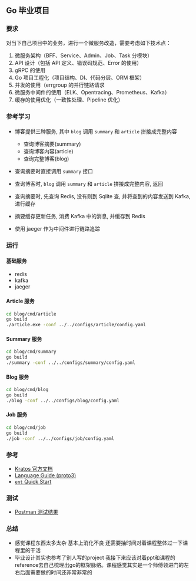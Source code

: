 ## Go 毕业项目

### 要求

对当下自己项目中的业务，进行一个微服务改造，需要考虑如下技术点：
1) 微服务架构（BFF、Service、Admin、Job、Task 分模块）
2) API 设计（包括 API 定义、错误码规范、Error 的使用）
3) gRPC 的使用
4) Go 项目工程化（项目结构、DI、代码分层、ORM 框架）
5) 并发的使用（errgroup 的并行链路请求
6) 微服务中间件的使用（ELK、Opentracing、Prometheus、Kafka）
7) 缓存的使用优化（一致性处理、Pipeline 优化）

### 参考学习 

#### 

- 博客提供三种服务, 其中 `blog` 调用 `summary` 和 `article` 拼接成完整内容
  
   - 查询博客摘要(summary)
   - 查询博客内容(article)
   - 查询完整博客(blog)
- 查询摘要时直接调用 `summary` 接口
- 查询博客时, `blog` 调用 `summary` 和 `article` 拼接成完整内容, 返回
- 查询摘要时, 先查询 Redis, 没有则到 Sqlite 查, 并将查到的内容发送到 Kafka, 进行缓存
- 摘要缓存更新任务, 消费 Kafka 中的消息, 并缓存到 Redis
- 使用 jaeger 作为中间件进行链路追踪

### 运行

#### 基础服务
- redis
- kafka
- jaeger

#### Article 服务
```bash
cd blog/cmd/article
go build
./article.exe -conf ../../configs/article/config.yaml
```

#### Summary 服务
```bash
cd blog/cmd/summary
go build
./summary -conf ../../configs/summary/config.yaml
```

#### Blog 服务
```bash
cd blog/cmd/blog
go build
./blog -conf ../../configs/blog/config.yaml
```

#### Job 服务
```bash
cd blog/cmd/job
go build
./job -conf ../../configs/job/config.yaml
```

### 参考

- [Kratos 官方文档](https://github.com/go-kratos/kratos/blob/main/examples/blog)
- [Language Guide (proto3)](https://developers.google.com/protocol-buffers/docs/proto3)
- [`ent` Quick Start](https://entgo.io/docs/getting-started/)

### 测试

- [Postman 测试结果](doc/postman_result.json)

### 总结
- 感觉课程东西太多太杂 基本上消化不良 还需要抽时间对着课程整体过一下课程里的干活
- 毕业设计其实也参考了别人写的project 我接下来应该对着ppt和课程的reference去自己梳理出go的框架脉络。课程感觉其实是一个师傅领进门的左右后面需要做的时间还非常非常的
